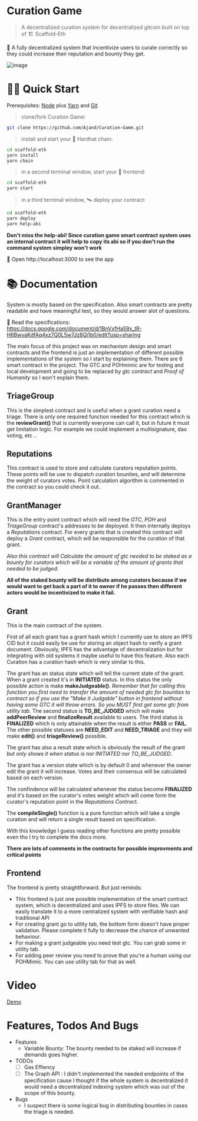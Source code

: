 # Curation Game

> A decentralized curation system for decentralized gitcoin built on top of 🏗 Scaffold-Eth

🧪 A fully decentralized system that incentivize users to curate correctly so they could increase their reputation and bounty they get.

![image](https://i.ibb.co/xsn2DkZ/curation-game.png)


# 🏄‍♂️ Quick Start

Prerequisites: [Node](https://nodejs.org/en/download/) plus [Yarn](https://classic.yarnpkg.com/en/docs/install/) and [Git](https://git-scm.com/downloads)

> clone/fork Curation Game:

```bash
git clone https://github.com/Ajand/Curation-Game.git
```

> install and start your 👷‍ Hardhat chain:

```bash
cd scaffold-eth
yarn install
yarn chain
```

> in a second terminal window, start your 📱 frontend:

```bash
cd scaffold-eth
yarn start
```

> in a third terminal window, 🛰 deploy your contract:

```bash
cd scaffold-eth
yarn deploy
yarn help-abi
```

__Don't miss the help-abi! Since curation game smart contract system uses an internal contract it will help to copy its abi so if you don't run the command system simpley won't work__

📱 Open http://localhost:3000 to see the app

# 📚 Documentation

System is mostly based on the specification. Also smart contracts are pretty readable and have meaningful test, so they would answer alot of questions.

📕 Read the specifications: https://docs.google.com/document/d/1BnVxfHa59x_tR-H6BwvaKdfAq4xz7Q0L5w7Jz8Qj1b0/edit?usp=sharing

The main focus of this project was on mechanism design and smart contracts and the frontend is just an implementation of different possible implementations of the system so I start by explaining them. There are 6 smart contract in the project. The GTC and POHmimic are for testing and local development and going to be replaced by _gtc contract_ and _Proof of Humanity_ so I won't explain them. 

## TriageGroup

This is the simplest contract and is useful when a grant curation need a triage. There is only one required function needed for this contract which is the **reviewGrant()** that is currently everyone can call it, but in future it must get limitation logic. For example we could implement a multisignature, dao voting, etc ..

## Reputations

This contract is used to store and calculate curators reputation points. These points will be use to dispatch curation bounties, and will determine the weight of curators votes. Point calculation algorithm is commented in the contract so you could check it out.

## GrantManager

This is the entry point contract which will need the _GTC_, _POH_ and _TriageGroup_ contract's addresses to be deployed. It then internally deploys a _Reputations_ contract. For every grants that is created this contract will deploy a _Grant_ contract, which will be responsible for the curation of that grant. 

_Also this contract will Calculate the amount of gtc needed to be staked as a bounty for curators which will be a variable of the amount of grants that needed to be judged._

__All of the staked bounty will be distribute among curators because if we would want to get back a part of it to owner if he passes then different actors would be incentivized to make it fail.__

## Grant

This is the main contract of the system. 

First of all each grant has a grant hash which I currently use to store an IPFS CID but it could easily be use for storing an object hash to verify a grant document. Obviously, IPFS has the advantage of decentralization but for integrating with old systems it maybe useful to have this feature. Also each Curation has a curation hash which is very similar to this.

The grant has an status state which will tell the current state of the grant. When a grant created it's in __INITIATED__ status. In this status the only possible action is make **makeJudgeable()**. 
_Remember that for calling this function you first need to transfer the amount of needed gtc for bounties to contract so if you use the "Make it Judgable" button in frontend without having some GTC it will throw errors. So you MUST first get some gtc from utility tab_. The second status is __TO_BE_JUDGED__ which will make **addPeerReview** and **finalizeResult** available to users. The third status is __FINALIZED__ which is only attainable when the result is either **PASS** or **FAIL**. The other possible statuses are **NEED_EDIT** and **NEED_TRIAGE** and they will make **edit()** and **triageReview()** possible.

The grant has also a result state which is obviously the result of the grant _but only shows it when status is nor INITIATED nor TO_BE_JUDGED_.

The grant has a version state which is by default 0 and whenever the owner edit the grant it will increase. Votes and their consensus will be calculated based on each version.

The confindence will be calculated whenever the status become **FINALIZED** and it's based on the curator's votes weight which will come form the curator's reputation point in the _Reputations Contract_.

The **compileSingle()** function is a pure function which will take a single curation and will return a single result based on specification.

With this knowledge I guess reading other functions are pretty possible even tho I try to complete the docs more.

**There are lots of comments in the contracts for possible improvments and critical points**

## Frontend

The frontend is pretty straightforward. But just reminds:

- This frontend is just one possible implementation of the smart contract system, which is decentralized and uses IPFS to store files. We can easily translate it to a more centralized system with verifiable hash and traditional API
- For creating grant go to utility tab, the bottom form doesn't have proper validation. Please complete it fully to decrease the chance of unwanted behaviour.
- For making a grant judgeable you need test gtc. You can grab some in utility tab.
- For adding peer review you need to prove that you're a human using our POHMimic. You can use utility tab for that as well.

# Video 

[Demo](https://youtu.be/U0gAh1oo7PQ)


# Features, Todos And Bugs

- Features
    - Variable Bounty: The bounty needed to be staked will increase if demands goes higher.
- TODOs
  - [ ] Gas Effiency
  - [ ] The Graph API : I didn't implemented the needed endpoints of the specification cause I thought if the whole system is decentralized it would need a decentralized indexing system which was out of the scope of this bounty.
- Bugs
  - I suspect there is some logical bug in distributing bounties in cases the triage is needed.
